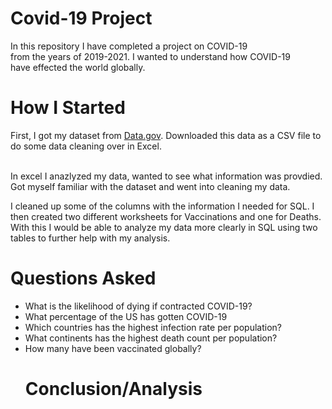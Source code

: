 # Covid-19 Project

In this repository I have completed a project on COVID-19 <br />
from the years of 2019-2021. I wanted to understand how COVID-19 <br />
have effected the world globally. 

# <b> How I Started </b><br />
First, I got my dataset from <a href="data.gov">Data.gov</a>. Downloaded 
this data as a CSV file to do some data cleaning over in Excel. 

<br />
In excel I anazlyzed my data, wanted to see what information was provdied. <br />
Got myself familiar with the dataset and went into cleaning my data. 

I cleaned up some of the columns with the information I needed for SQL.
I then created two different worksheets for Vaccinations and one
for Deaths. <br />
With this I would be able to analyze my data more clearly in SQL using two
tables to further help with my analysis. 

# <b> Questions Asked </b>

<ul>
  <li>What is the likelihood of dying if contracted COVID-19?</li>
  <li>What percentage of the US has gotten COVID-19</li>
  <li>Which countries has the highest infection rate per population?</li>
  <li>What continents has the highest death count per population?</li>
  <li>How many have been vaccinated globally?</li>

  # <b> Conclusion/Analysis </b>
  
  
